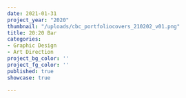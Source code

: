 ```yaml
---
date: 2021-01-31
project_year: "2020"
thumbnail: "/uploads/cbc_portfoliocovers_210202_v01.png"
title: 20:20 Bar
categories:
- Graphic Design
- Art Direction
project_bg_color: ''
project_fg_color: ''
published: true
showcase: true

---
```


